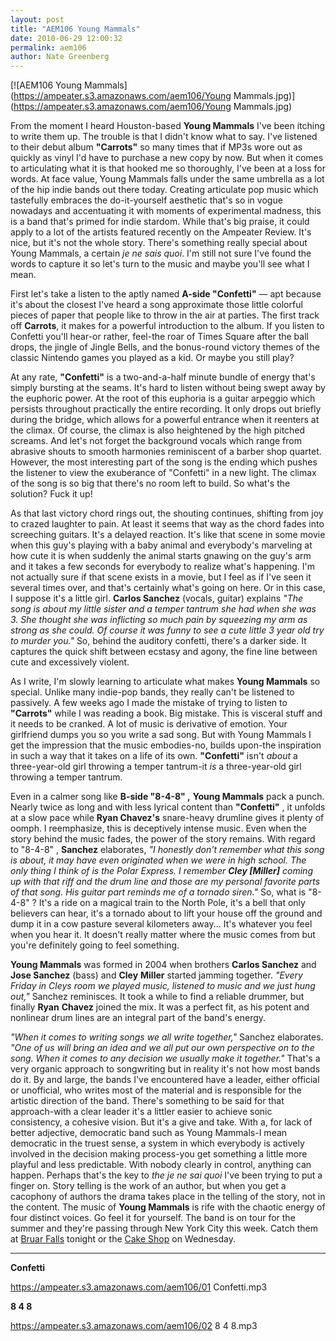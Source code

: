 ```yaml
---
layout: post
title: "AEM106 Young Mammals"
date: 2010-06-29 12:00:32
permalink: aem106
author: Nate Greenberg
---
```

[![AEM106 Young Mammals](https://ampeater.s3.amazonaws.com/aem106/Young Mammals.jpg)](https://ampeater.s3.amazonaws.com/aem106/Young Mammals.jpg)

From the moment I heard Houston-based **Young Mammals** I've been itching to write them up. The trouble is that I didn't know what to say. I've listened to their debut album **"Carrots"** so many times that if MP3s wore out as quickly as vinyl I'd have to purchase a new copy by now. But when it comes to articulating what it is that hooked me so thoroughly, I've been at a loss for words. At face value, Young Mammals falls under the same umbrella as a lot of the hip indie bands out there today. Creating articulate pop music which tastefully embraces the do-it-yourself aesthetic that's so in vogue nowadays and accentuating it with moments of experimental madness, this is a band that's primed for indie stardom. While that's big praise, it could apply to a lot of the artists featured recently on the Ampeater Review. It's nice, but it's not the whole story. There's something really special about Young Mammals, a certain _je ne sais quoi_. I'm still not sure I've found the words to capture it so let's turn to the music and maybe you'll see what I mean.

<!-- more -->

First let's take a listen to the aptly named **A-side "Confetti"** — apt because it's about the closest I've heard a song approximate those little colorful pieces of paper that people like to throw in the air at parties. The first track off **Carrots**, it makes for a powerful introduction to the album. If you listen to Confetti you'll hear-or rather, feel-the roar of Times Square after the ball drops, the jingle of Jingle Bells, and the bonus-round victory themes of the classic Nintendo games you played as a kid. Or maybe you still play?

At any rate, **"Confetti"** is a two-and-a-half minute bundle of energy that's simply bursting at the seams. It's hard to listen without being swept away by the euphoric power. At the root of this euphoria is a guitar arpeggio which persists throughout practically the entire recording. It only drops out briefly during the bridge, which allows for a powerful entrance when it reenters at the climax. Of course, the climax is also heightened by the high pitched screams. And let's not forget the background vocals which range from abrasive shouts to smooth harmonies reminiscent of a barber shop quartet. However, the most interesting part of the song is the ending which pushes the listener to view the exuberance of "Confetti" in a new light. The climax of the song is so big that there's no room left to build. So what's the solution? Fuck it up!

As that last victory chord rings out, the shouting continues, shifting from joy to crazed laughter to pain. At least it seems that way as the chord fades into screeching guitars. It's a delayed reaction. It's like that scene in some movie when this guy's playing with a baby animal and everybody's marveling at how cute it is when suddenly the animal starts gnawing on the guy's arm and it takes a few seconds for everybody to realize what's happening. I'm not actually sure if that scene exists in a movie, but I feel as if I've seen it several times over, and that's certainly what's going on here. Or in this case, I suppose it's a little girl. **Carlos Sanchez** (vocals, guitar) explains _"The song is about my little sister and a temper tantrum she had when she was 3. She thought she was inflicting so much pain by squeezing my arm as strong as she could. Of course it was funny to see a cute little 3 year old try to murder you."_ So, behind the auditory confetti, there's a darker side. It captures the quick shift between ecstasy and agony, the fine line between cute and excessively violent.

As I write, I'm slowly learning to articulate what makes **Young Mammals** so special. Unlike many indie-pop bands, they really can't be listened to passively. A few weeks ago I made the mistake of trying to listen to **"Carrots"** while I was reading a book. Big mistake. This is visceral stuff and it needs to be cranked. A lot of music is derivative of emotion. Your girlfriend dumps you so you write a sad song. But with Young Mammals I get the impression that the music embodies-no, builds upon-the inspiration in such a way that it takes on a life of its own. **"Confetti"** isn't _about_ a three-year-old girl throwing a temper tantrum-it _is_ a three-year-old girl throwing a temper tantrum.

Even in a calmer song like **B-side "8-4-8" ,** **Young Mammals** pack a punch. Nearly twice as long and with less lyrical content than **"Confetti"** , it unfolds at a slow pace while **Ryan Chavez's** snare-heavy drumline gives it plenty of oomph. I reemphasize, this is deceptively intense music. Even when the story behind the music fades, the power of the story remains. With regard to "8-4-8" , **Sanchez** elaborates, _"I honestly don't remember what this song is about, it may have even originated when we were in high school. The only thing I think of is the Polar Express. I remember **Cley \[Miller\]** coming up with that riff and the drum line and those are my personal favorite parts of that song. His guitar part reminds me of a tornado siren."_ So, what is "8-4-8" ? It's a ride on a magical train to the North Pole, it's a bell that only believers can hear, it's a tornado about to lift your house off the ground and dump it in a cow pasture several kilometers away... It's whatever you feel when you hear it. It doesn't really matter where the music comes from but you're definitely going to feel something.

**Young Mammals** was formed in 2004 when brothers **Carlos Sanchez** and **Jose Sanchez** (bass) and **Cley** **Miller** started jamming together. _"Every Friday in Cleys room we played music, listened to music and we just hung out,"_ Sanchez reminisces. It took a while to find a reliable drummer, but finally **Ryan** **Chavez** joined the mix. It was a perfect fit, as his potent and nonlinear drum lines are an integral part of the band's energy.

_"When it comes to writing songs we all write together,"_ Sanchez elaborates. _"One of us will bring an idea and we all put our own perspective on to the song. When it comes to any decision we usually make it together."_ That's a very organic approach to songwriting but in reality it's not how most bands do it. By and large, the bands I've encountered have a leader, either official or unofficial, who writes most of the material and is responsible for the artistic direction of the band. There's something to be said for that approach-with a clear leader it's a littler easier to achieve sonic consistency, a cohesive vision. But it's a give and take. With a, for lack of better adjective, democratic band such as Young Mammals-I mean democratic in the truest sense, a system in which everybody is actively involved in the decision making process-you get something a little more playful and less predictable. With nobody clearly in control, anything can happen. Perhaps that's the key to _the je ne sai quoi_ I've been trying to put a finger on. Story telling is the work of an author, but when you get a cacophony of authors the drama takes place in the telling of the story, not in the content. The music of **Young Mammals** is rife with the chaotic energy of four distinct voices. Go feel it for yourself. The band is on tour for the summer and they're passing through New York City this week. Catch them at [Bruar Falls](http://bruarfalls.com/) tonight or the [Cake Shop](http://cake-shop.com/) on Wednesday.

---

**Confetti**

https://ampeater.s3.amazonaws.com/aem106/01 Confetti.mp3

**8 4 8**

https://ampeater.s3.amazonaws.com/aem106/02 8 4 8.mp3

